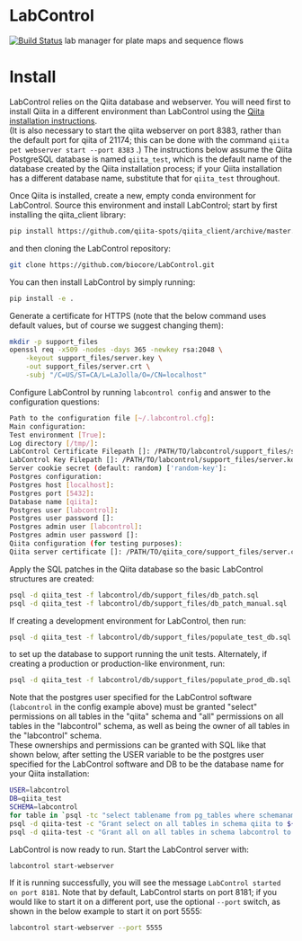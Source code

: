 # LabControl
[![Build Status](https://travis-ci.org/biocore/LabControl.svg?branch=master)](https://travis-ci.org/biocore/LabControl)
lab manager for plate maps and sequence flows

# Install
LabControl relies on the Qiita database and webserver. You will need first to 
install Qiita in a different environment than LabControl using the [Qiita installation instructions](https://github.com/biocore/qiita/blob/master/INSTALL.md).  
(It is also necessary to start the qiita webserver on port 8383, rather than
the default port for qiita of 21174; this can be done with the command 
 `qiita pet webserver start --port 8383` .) The instructions
below assume the Qiita PostgreSQL database is named `qiita_test`, which is the
default name of the database created by the Qiita installation process; if your
Qiita installation has a different database name, substitute that for
`qiita_test` throughout.

Once Qiita is installed, create a new, empty conda environment for LabControl.
Source this environment and install LabControl; start by first installing the
qiita_client library:

```bash
pip install https://github.com/qiita-spots/qiita_client/archive/master.zip
```

and then cloning the LabControl repository:

```bash
git clone https://github.com/biocore/LabControl.git
```

You can then install LabControl by simply running:

```bash
pip install -e .
```

Generate a certificate for HTTPS (note that the below command uses default values,
but of course we suggest changing them):

```bash
mkdir -p support_files
openssl req -x509 -nodes -days 365 -newkey rsa:2048 \
    -keyout support_files/server.key \
    -out support_files/server.crt \
    -subj "/C=US/ST=CA/L=LaJolla/O=/CN=localhost"
```

Configure LabControl by running `labcontrol config` and answer to the configuration questions:

```bash
Path to the configuration file [~/.labcontrol.cfg]:
Main configuration:
Test environment [True]:
Log directory [/tmp/]:
LabControl Certificate Filepath []: /PATH/TO/labcontrol/support_files/server.crt
LabControl Key Filepath []: /PATH/TO/labcontrol/support_files/server.key
Server cookie secret (default: random) ['random-key']:
Postgres configuration:
Postgres host [localhost]:
Postgres port [5432]:
Database name [qiita]:
Postgres user [labcontrol]:
Postgres user password []:
Postgres admin user [labcontrol]:
Postgres admin user password []:
Qiita configuration (for testing purposes):
Qiita server certificate []: /PATH/TO/qiita_core/support_files/server.crt
```

Apply the SQL patches in the Qiita database so the basic LabControl structures
are created:

```bash
psql -d qiita_test -f labcontrol/db/support_files/db_patch.sql
psql -d qiita_test -f labcontrol/db/support_files/db_patch_manual.sql
```

If creating a development environment for LabControl, then run:

```bash
psql -d qiita_test -f labcontrol/db/support_files/populate_test_db.sql
```

to set up the database to support running the unit tests.  Alternately, if
creating a production or production-like environment, run:

```bash
psql -d qiita_test -f labcontrol/db/support_files/populate_prod_db.sql
```

Note that the postgres user specified for the LabControl software (`labcontrol` in the config example above)
must be granted "select" permissions on all tables in the "qiita" schema and "all" permissions on
all tables in the "labcontrol" schema, as well as being the owner of all tables in the "labcontrol" schema.  
These ownerships and permissions can be granted with SQL like that shown below, after setting the
USER variable to be the postgres user specified for the LabControl software and DB to be the
database name for your Qiita installation:

```bash
USER=labcontrol
DB=qiita_test
SCHEMA=labcontrol
for table in `psql -tc "select tablename from pg_tables where schemaname = '${SCHEMA}';" ${DB}` ; do psql -c "alter table ${SCHEMA}.${table} owner to ${USER}" ${DB}; done
psql -d qiita-test -c "Grant select on all tables in schema qiita to ${USER};"
psql -d qiita-test -c "Grant all on all tables in schema labcontrol to ${USER};"
```

LabControl is now ready to run.  Start the LabControl server with:

```bash
labcontrol start-webserver
```

If it is running successfully, you will see the message `LabControl started on port 8181`.  Note that
by default, LabControl starts on port 8181; if you would like to start it on a different port,
use the optional `--port` switch, as shown in the below example to start it on port 5555:

```bash
labcontrol start-webserver --port 5555
```
